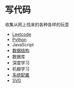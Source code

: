 # 写代码

收集从网上找来的各种各样的玩意

* [Leetcode](leetcode.md)
* [Python](python.md)
* JavaScript
* [数据结构](dsa.md)
* 数据库
* 深度学习
* 机器学习
* [系统配置](configuration.md)
* [SVG](svg.md)

